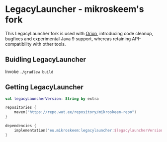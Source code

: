 # LegacyLauncher - mikroskeem's fork

This LegacyLauncher fork is used with [Orion](https://github.com/OrionMinecraft/Orion), introducing code cleanup,
bugfixes and experimental Java 9 support, whereas retaining API-compatibility with other tools.

## Buidling LegacyLauncher
Invoke `./gradlew build`

## Getting LegacyLauncher
```kotlin
val legacyLauncherVersion: String by extra

repositories {
    maven("https://repo.wut.ee/repository/mikroskeem-repo")
}

dependencies {
    implementation("eu.mikroskeem:legacylauncher:$legacylauncherVersion")
}
```